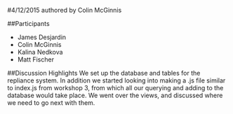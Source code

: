 #4/12/2015
authored by Colin McGinnis

##Participants
+ James Desjardin
+ Colin McGinnis
+ Kalina Nedkova
+ Matt Fischer

##Discussion Highlights
We set up the database and tables for the repliance system. In addition we started looking into making a .js file similar to index.js from workshop 3, from which all our querying and adding to the database would take place. We went over the views, and discussed where we need to go next with them.
